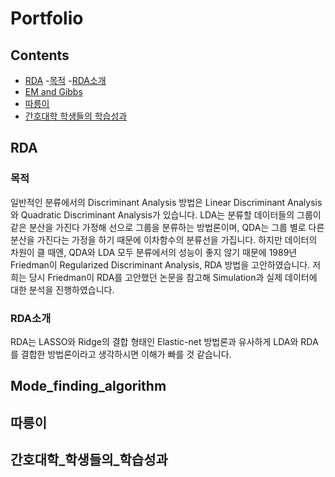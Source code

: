 # Portfolio

## Contents

- [RDA](#RDA)
   -[목적](#목적)
   -[RDA소개](#RDA소개)
- [EM and Gibbs](#Mode_finding_algorithm)
- [따릉이](#따릉이)
- [간호대학 학생들의 학습성과](#간호대학_학생들의_학습성과)

## RDA

### 목적

일반적인 분류에서의 Discriminant Analysis 방법은 Linear Discriminant Analysis와 Quadratic Discriminant Analysis가 있습니다.
LDA는 분류할 데이터들의 그룹이 같은 분산을 가진다 가정해 선으로 그룹을 분류하는 방법론이며, QDA는 그룹 별로 다른 분산을 가진다는 가정을 하기 때문에 이차함수의 분류선을 가집니다.
하지만 데이터의 차원이 클 때엔, QDA와 LDA 모두 분류에서의 성능이 좋지 않기 때문에 1989년 Friedman이 Regularized Discriminant Analysis, RDA 방법을 고안하였습니다.
저희는 당시 Friedman이 RDA를 고안했던 논문을 참고해 Simulation과 실제 데이터에 대한 분석을 진행하였습니다.

### RDA소개

RDA는 LASSO와 Ridge의 결합 형태인 Elastic-net 방법론과 유사하게 LDA와 RDA를 결합한 방법론이라고 생각하시면 이해가 빠를 것 같습니다.


## Mode_finding_algorithm




## 따릉이




## 간호대학_학생들의_학습성과




